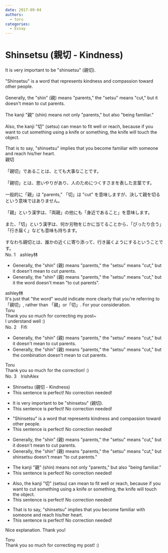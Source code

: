 ```yaml
---
date: 2017-09-04
authors:
  - toru
categories:
  - Essay
---
```


<h1 id="subject_show">Shinsetsu (親切 - Kindness)</h1>
<div class="date" hidden>Sep 4, 2017 21:44</div>
<div id="post"><div id="body_show_ori">
It is very important to be "shinsetsu" (親切).<br/><br/>"Shinsetsu" is a word that represents kindness and compassion toward other people.<br/><br/>Generally, the "shin" (親) means "parents," the "setsu" means "cut," but it doesn't mean to cut parents.<br/><br/>The kanji "親" (shin) means not only "parents," but also "being familiar."<br/><br/>Also, the kanji "切" (setsu) can mean to fit well or reach, because if you want to cut something using a knife or something, the knife will touch the object.<br/><br/>That is to say, "shinsetsu" implies that you become familiar with someone and reach his/her heart.
</div></div>

<!-- more -->

<div id="post_ja"><div id="body_show_mo">
親切<br/><br/>「親切」であることは、とても大事なことです。<br/><br/>「親切」とは、思いやりがあり、人のためにつくすさまを表した言葉です。<br/><br/>一般的に「親」は "parents," 「切」は "cut" を意味しますが、決して親を切るという意味ではありません。<br/><br/>「親」という漢字は、「両親」の他にも「身近であること」を意味します。<br/><br/>また、「切」という漢字は、何か刃物をじかに当てることから、「ぴったり合う」「行き届く」なども意味も持ちます。<br/><br/>すなわち親切とは、誰かの近くに寄り添って、行き届くようにするということです。
</div></div>
<div id="block"><div class="first_name"> No. 1　<span class="just_name">ashley林</span></div><div id="block2">
<ul class="correction_field">
<li class="incorrect">Generally, the "shin" (親) means "parents," the "setsu" means "cut," but it doesn't mean to cut parents.</li>
<li class="corrected correct">
Generally, the "shin" (親) means "parents," the "setsu" means "cut," but <span class="f_blue"><span class="sline">it</span></span> <span class="f_blue">the word </span>doesn't mean <span class="f_blue">"</span>to cut parents<span class="f_blue">"</span>.
</li>
</ul>
</div><div class="name"><span class="just_name">ashley林</span><br>
It's just that "the word" would indicate more clearly that you're referring to 「親切」, rather than 「親」or「切」. For your consideration. 
</div>
<div class="name"><span class="just_name">Toru</span><br>
Thank you so much for correcting my post~<br/>I understand well :)
</div>
</div>
<div id="block"><div class="first_name"> No. 2　<span class="just_name">Fifi</span></div><div id="block2">
<ul class="correction_field">
<li class="incorrect">Generally, the "shin" (親) means "parents," the "setsu" means "cut," but it doesn't mean to cut parents.</li>
<li class="corrected correct">
Generally, the "shin" (親) means "parents," the "setsu" means "cut," but <span class="f_blue">the combination </span>doesn't mean to cut parents.
</li>
</ul>
</div><div class="name"><span class="just_name">Toru</span><br>
Thank you so much for the correction! :)
</div>
</div>
<div id="block"><div class="first_name"> No. 3　<span class="just_name">IrishAlex</span></div><div id="block2">
<ul class="correction_field">
<li class="incorrect">Shinsetsu (親切 - Kindness)</li>
<li class="corrected perfect">This sentence is perfect! No correction needed!</li>
</ul>
<ul class="correction_field">
<li class="incorrect">It is very important to be "shinsetsu" (親切).</li>
<li class="corrected perfect">This sentence is perfect! No correction needed!</li>
</ul>
<ul class="correction_field">
<li class="incorrect">"Shinsetsu" is a word that represents kindness and compassion toward other people.</li>
<li class="corrected perfect">This sentence is perfect! No correction needed!</li>
</ul>
<ul class="correction_field">
<li class="incorrect">Generally, the "shin" (親) means "parents," the "setsu" means "cut," but it doesn't mean to cut parents.</li>
<li class="corrected correct">
Generally, the "shin" (親) means "parents," the "setsu" means "cut," but <span class="f_blue">shinsetsu</span> doesn't mean <span class="f_blue">"</span>to cut parents.<span class="f_blue">"</span>
</li>
</ul>
<ul class="correction_field">
<li class="incorrect">The kanji "親" (shin) means not only "parents," but also "being familiar."</li>
<li class="corrected perfect">This sentence is perfect! No correction needed!</li>
</ul>
<ul class="correction_field">
<li class="incorrect">Also, the kanji "切" (setsu) can mean to fit well or reach, because if you want to cut something using a knife or something, the knife will touch the object.</li>
<li class="corrected perfect">This sentence is perfect! No correction needed!</li>
</ul>
<ul class="correction_field">
<li class="incorrect">That is to say, "shinsetsu" implies that you become familiar with someone and reach his/her heart.</li>
<li class="corrected perfect">This sentence is perfect! No correction needed!</li>
</ul>
<p class="comment_small">
 Nice explanation. Thank you!
</p>

</div><div class="name"><span class="just_name">Toru</span><br>
Thank you so much for correcting my post! :)
</div>
</div>

